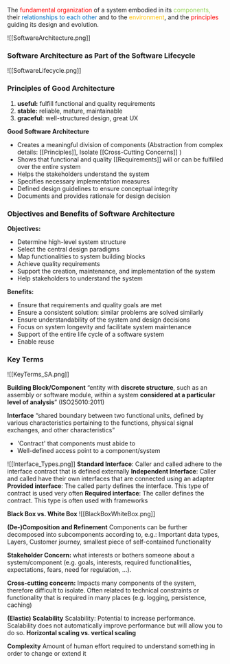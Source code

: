 The <span style="color:rgb(255, 0, 0)">fundamental organization</span> of a system embodied in its <span style="color:rgb(146, 208, 80)">components,</span> their <span style="color:rgb(0, 112, 192)">relationships to each other</span> and to the <span style="color:rgb(255, 192, 0)">environment</span>, and the <span style="color:rgb(255, 0, 0)">principles</span> guiding its design and evolution.

![[SoftwareArchitecture.png]]

### Software Architecture as Part of the Software Lifecycle
![[SoftwareLifecycle.png]]

### Principles of Good Architecture
1. **useful:** fulfill functional and quality requirements
2. **stable:** reliable, mature, maintainable
3. **graceful:** well-structured design, great UX

**Good Software Architecture**
- Creates a meaningful division of components (Abstraction from complex details: [[Principles]], Isolate [[Cross-Cutting Concerns]] )
- Shows that functional and quality [[Requirements]] will or can be fulfilled over the entire system
- Helps the stakeholders understand the system
- Specifies necessary implementation measures
- Defined design guidelines to ensure conceptual integrity
- Documents and provides rationale for design decision

### Objectives and Benefits of Software Architecture

**Objectives:**
- Determine high-level system structure
- Select the central design paradigms
- Map functionalities to system building blocks
- Achieve quality requirements
- Support the creation, maintenance, and implementation of the system
- Help stakeholders to understand the system

**Benefits:**
- Ensure that requirements and quality goals are met
- Ensure a consistent solution: similar problems are solved similarly
- Ensure understandability of the system and design decisions
- Focus on system longevity and facilitate system maintenance
- Support of the entire life cycle of a software system
- Enable reuse

### Key Terms

![[KeyTerms_SA.png]]

**Building Block/Component**
“entity with **discrete structure**, such as an assembly or software module, within a
system **considered at a particular level of analysis**” (ISO25010:2011)

**Interface**
“shared boundary between two functional units, defined by various characteristics
pertaining to the functions, physical signal exchanges, and other characteristics”

- 'Contract' that components must abide to
- Well-defined access point to a component/system

![[Interface_Types.png]]
**Standard Interface**:  Caller and called adhere to the interface contract that is defined externally
**Independent Interface**: Caller and called have their own interfaces that are connected using an adapter
**Provided interface**: The called party defines the interface. This type of contract is used very often
**Required interface**: The caller defines the contract. This type is often used with frameworks


**Black Box vs. White Box**
![[BlackBoxWhiteBox.png]]

**(De-)Composition and Refinement**
Components can be further decomposed into subcomponents according to, e.g.: Important data types, Layers, Customer journey, smallest piece of self-contained functionality

**Stakeholder Concern:** what interests or bothers someone about a system/component (e.g. goals, interests, required functionalities, expectations, fears, need for regulation, ...).

**Cross-cutting concern:** Impacts many components of the system, therefore difficult to isolate. Often related to technical constraints or functionality that is required in many places (e.g. logging, persistence, caching)

**(Elastic) Scalability**
Scalability: Potential to increase performance. Scalability does not automatically improve performance but will allow you to do so. **Horizontal scaling vs. vertical scaling**

**Complexity**
Amount of human effort required to understand something in order to change or extend it


